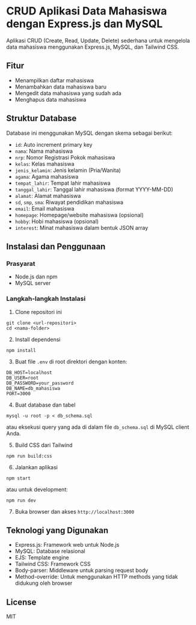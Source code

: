 # CRUD Aplikasi Data Mahasiswa dengan Express.js dan MySQL

Aplikasi CRUD (Create, Read, Update, Delete) sederhana untuk mengelola data mahasiswa menggunakan Express.js, MySQL, dan Tailwind CSS.

## Fitur
- Menampilkan daftar mahasiswa
- Menambahkan data mahasiswa baru
- Mengedit data mahasiswa yang sudah ada
- Menghapus data mahasiswa

## Struktur Database
Database ini menggunakan MySQL dengan skema sebagai berikut:
- `id`: Auto increment primary key
- `nama`: Nama mahasiswa
- `nrp`: Nomor Registrasi Pokok mahasiswa
- `kelas`: Kelas mahasiswa
- `jenis_kelamin`: Jenis kelamin (Pria/Wanita)
- `agama`: Agama mahasiswa
- `tempat_lahir`: Tempat lahir mahasiswa
- `tanggal_lahir`: Tanggal lahir mahasiswa (format YYYY-MM-DD)
- `alamat`: Alamat mahasiswa
- `sd`, `smp`, `sma`: Riwayat pendidikan mahasiswa
- `email`: Email mahasiswa
- `homepage`: Homepage/website mahasiswa (opsional)
- `hobby`: Hobi mahasiswa (opsional)
- `interest`: Minat mahasiswa dalam bentuk JSON array

## Instalasi dan Penggunaan

### Prasyarat
- Node.js dan npm
- MySQL server

### Langkah-langkah Instalasi

1. Clone repositori ini
```
git clone <url-repositori>
cd <nama-folder>
```

2. Install dependensi
```
npm install
```

3. Buat file `.env` di root direktori dengan konten:
```
DB_HOST=localhost
DB_USER=root
DB_PASSWORD=your_password
DB_NAME=db_mahasiswa
PORT=3000
```

4. Buat database dan tabel
```
mysql -u root -p < db_schema.sql
```
atau eksekusi query yang ada di dalam file `db_schema.sql` di MySQL client Anda.

5. Build CSS dari Tailwind
```
npm run build:css
```

6. Jalankan aplikasi
```
npm start
```
atau untuk development:
```
npm run dev
```

7. Buka browser dan akses `http://localhost:3000`

## Teknologi yang Digunakan
- Express.js: Framework web untuk Node.js
- MySQL: Database relasional
- EJS: Template engine
- Tailwind CSS: Framework CSS
- Body-parser: Middleware untuk parsing request body
- Method-override: Untuk menggunakan HTTP methods yang tidak didukung oleh browser

## License
MIT